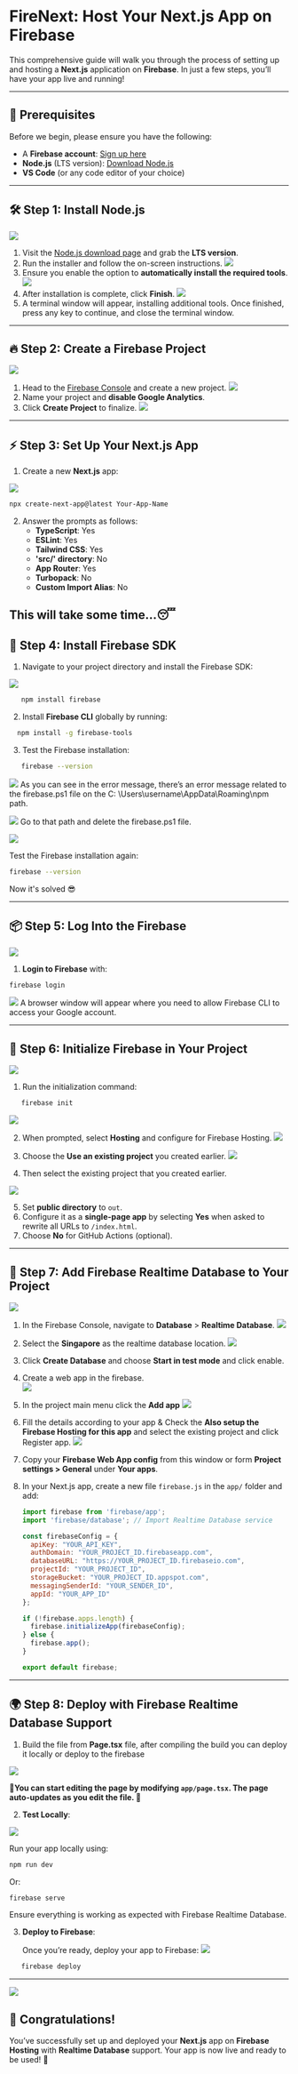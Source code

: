 # **FireNext: Host Your Next.js App on Firebase**

This comprehensive guide will walk you through the process of setting up and hosting a **Next.js** application on **Firebase**. In just a few steps, you’ll have your app live and running!

---

## 🚀 **Prerequisites**

Before we begin, please ensure you have the following:

- A **Firebase account**: [Sign up here](https://firebase.google.com)
- **Node.js** (LTS version): [Download Node.js](https://nodejs.org/en/download)
- **VS Code** (or any code editor of your choice)

---

## 🛠️ **Step 1: Install Node.js**

![](https://github.com/Kavi-ya/FireNext/blob/main/Assets/1.PNG)
1. Visit the [Node.js download page](https://nodejs.org/en/download) and grab the **LTS version**.
2. Run the installer and follow the on-screen instructions.
![](https://github.com/Kavi-ya/FireNext/blob/main/Assets/2.PNG)
3. Ensure you enable the option to **automatically install the required tools**.
![](https://github.com/Kavi-ya/FireNext/blob/main/Assets/3.PNG)
4. After installation is complete, click **Finish**.
![](https://github.com/Kavi-ya/FireNext/blob/main/Assets/4.PNG)   
5. A terminal window will appear, installing additional tools. Once finished, press any key to continue, and close the terminal window.
---

## 🔥 **Step 2: Create a Firebase Project**

![](https://github.com/Kavi-ya/FireNext/blob/main/Assets/CreateFirebaseProject1.PNG)
1. Head to the [Firebase Console](https://console.firebase.google.com) and create a new project.
![](https://github.com/Kavi-ya/FireNext/blob/main/Assets/CreateFirebaseProject2.PNG)
2. Name your project and **disable Google Analytics**.
4. Click **Create Project** to finalize.
![](https://github.com/Kavi-ya/FireNext/blob/main/Assets/CreateFirebaseProject3.PNG)

---

## ⚡ **Step 3: Set Up Your Next.js App**

1. Create a new **Next.js** app:
   
![](https://github.com/Kavi-ya/FireNext/blob/main/Assets/SettingsInVscode.PNG)

   ```bash
   npx create-next-app@latest Your-App-Name
   ```

2. Answer the prompts as follows:
   - **TypeScript**: Yes
   - **ESLint**: Yes
   - **Tailwind CSS**: Yes
   - **'src/' directory**: No
   - **App Router**: Yes
   - **Turbopack**: No
   - **Custom Import Alias**: No

  This will take some time...😴
---


## 🧰 **Step 4: Install Firebase SDK**

1. Navigate to your project directory and install the Firebase SDK:
   
![](https://github.com/Kavi-ya/FireNext/blob/main/Assets/installfirebasetools.PNG)

```bash
   npm install firebase
   ```

2. Install **Firebase CLI** globally by running:

 ```bash
   npm install -g firebase-tools
   ```

3. Test the Firebase installation:

```bash
   firebase --version
   ```
   
![](https://github.com/Kavi-ya/FireNext/blob/main/Assets/FirebaseError.PNG)
As you can see in the error message, there’s an error message related to the firebase.ps1 file on the C: \Users\username\AppData\Roaming\npm path.

![](https://github.com/Kavi-ya/FireNext/blob/main/Assets/Firebase.psifile.PNG)
Go to that path and delete the firebase.ps1 file.

![](https://github.com/Kavi-ya/FireNext/blob/main/Assets/After%20Firebase%20Error.PNG)

Test the Firebase installation again:

   ```bash
   firebase --version
   ```

Now it's solved 😎

---

## 📦 **Step 5: Log Into the Firebase**
  ![](https://github.com/Kavi-ya/FireNext/blob/main/Assets/FirebaseLogin.PNG)
  1. **Login to Firebase** with:

   ```bash
   firebase login
   ```
  ![](https://github.com/Kavi-ya/FireNext/blob/main/Assets/FirebaseLoginSuccess.PNG)
  A browser window will appear where you need to allow Firebase CLI to access your Google account.

---

## 🔧 **Step 6: Initialize Firebase in Your Project**

![](https://github.com/Kavi-ya/FireNext/blob/main/Assets/Firebaseinit.PNG)
1. Run the initialization command:

```bash
   firebase init
   ```
![](https://github.com/Kavi-ya/FireNext/blob/main/Assets/FirebaseInitSettings1.PNG)

2. When prompted, select **Hosting** and configure for Firebase Hosting.
![](https://github.com/Kavi-ya/FireNext/blob/main/Assets/FirebaseInitSettings2.PNG)

3. Choose the **Use an existing project** you created earlier.
![](https://github.com/Kavi-ya/FireNext/blob/main/Assets/SelectExistingProject.PNG)

4. Then select the existing project that you created earlier.

![](https://github.com/Kavi-ya/FireNext/blob/main/Assets/FinallySettingsdone.PNG)

5. Set **public directory** to `out`.
6. Configure it as a **single-page app** by selecting **Yes** when asked to rewrite all URLs to `/index.html`.
7. Choose **No** for GitHub Actions (optional).

---

## 📱 **Step 7: Add Firebase Realtime Database to Your Project**

![](https://github.com/Kavi-ya/FireNext/blob/main/Assets/CreateRealtimeDatabase.PNG)
1. In the Firebase Console, navigate to **Database** > **Realtime Database**.
![](https://github.com/Kavi-ya/FireNext/blob/main/Assets/SetupDatabase.PNG)
2. Select the **Singapore** as the realtime database location.
![](https://github.com/Kavi-ya/FireNext/blob/main/Assets/StartTestmode.PNG)
3. Click **Create Database** and choose **Start in test mode** and click enable.
4. Create a web app in the firebase.   
![](https://github.com/Kavi-ya/FireNext/blob/main/Assets/Add%20App.PNG)
5. In the project main menu click the **Add app**
![](https://github.com/Kavi-ya/FireNext/blob/main/Assets/Register%20App.PNG)
6. Fill the details according to your app & Check the **Also setup the **Firebase Hosting** for this app** and select the existing project and click Register app.
![](https://github.com/Kavi-ya/FireNext/blob/main/Assets/AddSDK.PNG)
7. Copy your **Firebase Web App config** from this window or form **Project settings > General** under **Your apps**.
8. In your Next.js app, create a new file `firebase.js` in the `app/` folder and add:

   ```javascript
   import firebase from 'firebase/app';
   import 'firebase/database'; // Import Realtime Database service

   const firebaseConfig = {
     apiKey: "YOUR_API_KEY",
     authDomain: "YOUR_PROJECT_ID.firebaseapp.com",
     databaseURL: "https://YOUR_PROJECT_ID.firebaseio.com",
     projectId: "YOUR_PROJECT_ID",
     storageBucket: "YOUR_PROJECT_ID.appspot.com",
     messagingSenderId: "YOUR_SENDER_ID",
     appId: "YOUR_APP_ID"
   };

   if (!firebase.apps.length) {
     firebase.initializeApp(firebaseConfig);
   } else {
     firebase.app();
   }

   export default firebase;
   ```

---

## 🌍 **Step 8: Deploy with Firebase Realtime Database Support**

1. Build the file from **Page.tsx** file, after compiling the build you can deploy it locally or deploy to the firebase 
   
![](https://github.com/Kavi-ya/FireNext/blob/main/Assets/npmrunbuild.PNG)

**🔰You can start editing the page by modifying `app/page.tsx`. The page auto-updates as you edit the file. 🔰**

2. **Test Locally**:
   
![](https://github.com/Kavi-ya/FireNext/blob/main/Assets/npmrundev.PNG)

   Run your app locally using:

   ```bash
   npm run dev
   ```

   Or:

   ```bash
   firebase serve
   ```

   Ensure everything is working as expected with Firebase Realtime Database.

3. **Deploy to Firebase**:

   Once you’re ready, deploy your app to Firebase:
![](https://github.com/Kavi-ya/FireNext/blob/main/Assets/FireabaseDeploy.PNG)

```bash
   firebase deploy
   ```

---
![](https://github.com/Kavi-ya/FireNext/blob/main/Assets/NextJS%20Test%20page.PNG)
## 🎉 **Congratulations!**

You’ve successfully set up and deployed your **Next.js** app on **Firebase Hosting** with **Realtime Database** support. Your app is now live and ready to be used! 🚀

